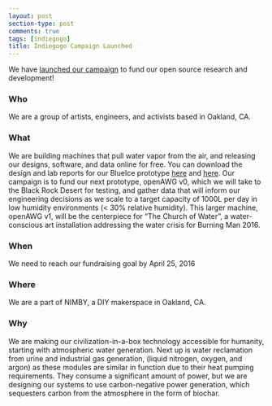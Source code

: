 ```yaml
---
layout: post
section-type: post
comments: true
tags: [indiegogo]
title: Indiegogo Campaign Launched
---
```

We have <a href="https://igg.me/at/thechurchofwater">launched our campaign</a> to fund our open source research and development!
<!--more-->

### Who
We are a group of artists, engineers, and activists based in Oakland, CA.

### What
We are building machines that pull water vapor from the air, and releasing our designs, software, and data online for free. You can download the design and lab reports for our BlueIce prototype <a href="https://github.com/openawg/openawg/tree/master/blueice">here</a> and <a href="/2016/03/22/fresh-from-the-lab.html">here</a>.
Our campaign is to fund our next prototype, openAWG v0, which we will take to the Black Rock Desert for testing, and gather data that will inform our engineering decisions as we scale to a target capacity of 1000L per day in low humidity environments (< 30% relative humidity). This larger machine, openAWG v1, will be the centerpiece for “The Church of Water”, a water-conscious art installation addressing the water crisis for Burning Man 2016.

### When
We need to reach our fundraising goal by April 25, 2016

### Where
We are a part of NIMBY, a DIY makerspace in Oakland, CA.

### Why
We are making our civilization-in-a-box technology accessible for humanity, starting with atmospheric water generation. Next up is water reclamation from urine and industrial gas generation, (liquid nitrogen, oxygen, and argon) as these modules are similar in function due to their heat pumping requirements. They consume a significant amount of power, but we are designing our systems to use carbon-negative power generation, which sequesters carbon from the atmosphere in the form of biochar.
